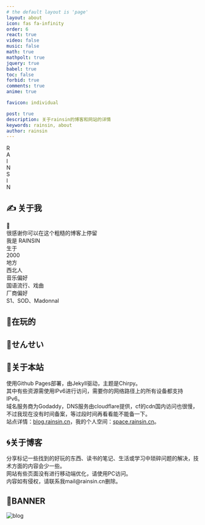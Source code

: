```yaml
---
# the default layout is 'page'
layout: about
icon: fas fa-infinity
order: 6
react: true
video: false
music: false
math: true
mathpolt: true
jquery: true
babel: true
toc: false
forbid: true
comments: true
anime: true

favicon: individual

post: true
description: 关于rainsin的博客和网站的详情
keywords: rainsin, about
author: rainsin
---
```


<div class="about-logo-box">
  <div class="about-logo">
    <div class="r logo-font" id="R-l">
      <div id="R-l-b">R</div>
    </div>
    <div class="a logo-font" id="A-l">
    <div id="A-l-b">A</div>
    </div>
    <div class="i logo-font" id="I-l-1">
    <div id="I-l-1-b">I </div>
    </div>
    <div class="n logo-font" id="N-l-1">
    <div id="N-l-1-b">N</div>
    </div>
    <div class="s logo-font" id="S-l">
    <div id="S-l-b">S</div>
    </div>
    <div class="i2 logo-font" id="I-l-2">
    <div id="I-l-2-b">I</div>
    </div>
    <div class="n2 logo-font" id="N-l-2">
    <div id="N-l-2-b">N</div>
    </div>
  </div>
</div>


<link
    rel="stylesheet"
    href="https://cdn.staticfile.net/animate.css/4.1.1/animate.min.css"
  />

## ✍️ 关于我

<div class="rainsin">
<div class="rainsin-info">
  <div class="rainsin-indivdual width-change-indivdual" id="ind_info">
    <div class="rainsin-indivdual-box">
      <div class="rainsin-hand">
      <div class="animate__animated animate__wobble" id="hello">👋</div>
      </div>
      <div class="rainsin-indivdual-info">
        <div class="rainsin-indivdual-info-first">
          很感谢你可以在这个粗糙的博客上停留
        </div>
        <div class="rainsin-indivdual-info-second">
          我是
          <span>
          RAINSIN
          </span>
        </div>
        <!-- <div class="rainsin-indivdual-info-third">
          是一个
          <span>
          </span>
        </div> -->
      </div>
    </div>
  </div>
  <div class="rainsin-yan width-change-yan">
   <div class="age">
    <div class="age-class">
      生于
    </div>
    <div class="age-dig">
      2000
    </div>
   </div>
   <div class="age">
    <div class="age-class">
      地方
    </div>
    <div class="age-staff">
      西北人
    </div>
   </div>
  </div>
  </div>
    <div class="rainsin-detail">
      <div class="detail-ins">
        <div class="detail-music music-fancy">
          <div class="mask">
          </div>
          <div class="music-title">音乐偏好</div>
          <div class="music-detial">
          <div>
            <span>国语流行</span>、<span>戏曲</span>
          </div>
          </div>
        </div>
        <div class="detail-music bag-ins">
          <div class="mask mask2">
          </div>
          <div class="music-title">厂商偏好</div>
          <div class="music-detial detial-av">
          <div>
            <span>S1</span>、<span>SOD</span>、<span>Madonnal</span>
          </div>
          </div>
        </div>
      </div>
    </div>
</div>

##  📴在玩的

<div id="playing-box"></div>

<!-- 装备
## 💻我的主机 -->

<!-- <div id="device-box"></div> -->

<!-- 设备的具体信息 -->
<!-- <div id="device-only"></div> -->


<!-- 老师 -->
##  🍑せんせい

<div id="av-box"></div>

<link rel="stylesheet" href="/assets/about/about.css">

## 👻关于本站

<div class="about-site">
  <div>
  使用<span>Github Pages</span>部署，由<span>Jekyll</span>驱动，主题是<span>Chirpy</span>。
  </div>
  <div>
  其中有些资源需使用<span>IPv6</span>进行访问，需要你的网络路径上的所有设备都支持 <span>IPv6</span>。
  </div>
  <div>
  域名服务商为<span>Godaddy</span>，<span>DNS</span>服务由<span>cloudflare</span>提供，<span>cf</span>的cdn国内访问也很慢，不过我现在没有时间备案，等过段时间再看看能不能备一下。
  </div>
  <div>
  站点详情：<a href="https://us.umami.is/share/DXb041RxaYb9jpRY/blog.rainsin.cn" target="_blank">blog.rainsin.cn</a>，我的个人空间：<a href="https://space.rainsin.cn" target="_blank">space.rainsin.cn</a>。
  </div>
</div>

## 🌀关于博客

<div class="about-site">
  <div>
  分享标记一些找到的好玩的东西、读书的笔记、生活或学习中琐碎问题的解决，技术方面的内容会少一些。
  </div>
  <div>
  网站有些页面没有进行移动端优化，请使用PC访问。
  </div>
  <div>
  内容如有侵权，请联系我<span>mail@rainsin.cn</span>删除。
  </div>
</div>

## 🌁BANNER

<img class="blog_banner" src="https://rainsin-1305486451.file.myqcloud.com/rainsin-blog/img/header_.webp" alt="blog"/>

<script src="/assets/about/about.js" defer></script>
<script type="text/babel" src="/assets/about/components/art.js"></script>

<!--
<script type="text/babel" src="/assets/about/components/device.js"></script>
-->
<script type="text/babel" src="/assets/about/components/devicehead.js"></script>
<script type="text/babel" src="/assets/about/components/play.js"></script>

<script src="https://c.webfontfree.com/c.js?f=ManbowClear-Regular:ManbowDots-Regular:ManbowFill-Regular:ManbowLines-Regular:ManbowScreen-Regular:ManbowSolid-Regular:ManbowSpots-Regular:ManbowStripe-Regular:ManbowTone-Regular" type="text/javascript"></script>


<!-- <div id="gitalk-container"></div>
<link rel="stylesheet" href="https://cdn.jsdelivr.net/npm/gitalk@1/dist/gitalk.css">
<script src="https://cdn.jsdelivr.net/npm/gitalk@1/dist/gitalk.min.js"></script>
<script src="/assets/js/md5.min.js"></script> -->

<!-- <script defer>
let gitalk = new Gitalk({
  clientID: '8609fa79e19dadf4a8fb',
  clientSecret: '602d1db1d4f0cf81d602ead9958254b0d0440117',
  repo: 'rainsins.github.io',
  owner: 'rainsins',
  admin: ['rainsins'],
  id: md5(location.pathname),
  distractionFreeMode: true  
});
gitalk.render('gitalk-container');
</script> -->